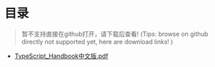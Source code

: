 # 目录
> 暂不支持直接在github打开，请下载后查看! (Tips: browse on github directly not supported yet, here are download links! )
- [TypeScript_Handbook中文版.pdf](https://raw.githubusercontent.com/johnnynode/ebooks-jquery/master/TypeScript_Handbook中文版.pdf)

